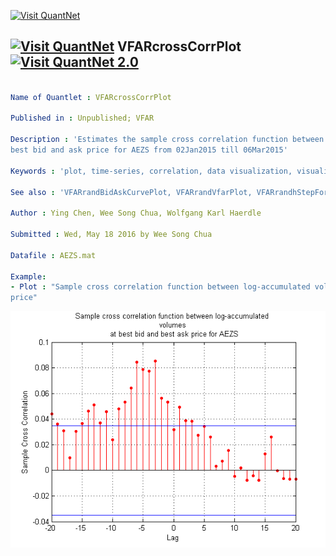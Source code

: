 [<img src="https://github.com/QuantLet/Styleguide-and-Validation-procedure/blob/master/pictures/banner.png" alt="Visit QuantNet">](http://quantlet.de/index.php?p=info)

## [<img src="https://github.com/QuantLet/Styleguide-and-Validation-procedure/blob/master/pictures/qloqo.png" alt="Visit QuantNet">](http://quantlet.de/) **VFARcrossCorrPlot** [<img src="https://github.com/QuantLet/Styleguide-and-Validation-procedure/blob/master/pictures/QN2.png" width="60" alt="Visit QuantNet 2.0">](http://quantlet.de/d3/ia)

```yaml

Name of Quantlet : VFARcrossCorrPlot

Published in : Unpublished; VFAR

Description : 'Estimates the sample cross correlation function between log-accumulated volumes at 
best bid and ask price for AEZS from 02Jan2015 till 06Mar2015'

Keywords : 'plot, time-series, correlation, data visualization, visualization'

See also : 'VFARrandBidAskCurvePlot, VFARrandVfarPlot, VFARrandhStepForecastPlot, VFARqqPlot'

Author : Ying Chen, Wee Song Chua, Wolfgang Karl Haerdle

Submitted : Wed, May 18 2016 by Wee Song Chua

Datafile : AEZS.mat

Example: 
- Plot : "Sample cross correlation function between log-accumulated volumes at best bid and ask 
price"

```

![Picture1](VFARcrossCorrPlot_m.png)
